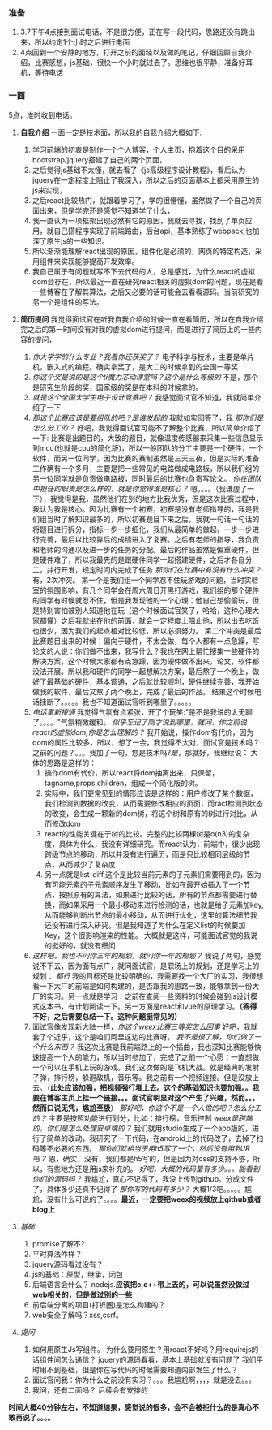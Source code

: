 ### 准备
1. 3.7下午4点接到面试电话，不是很方便，正在写一段代码，思路还没有跳出来，所以约定1个小时之后进行电面
2. 4点回到一个安静的地方，打开之前的面经以及做的笔记，仔细回顾自我介绍，比赛感想，js基础，很快一个小时就过去了。思维也很平静，准备好耳机，等待电话

### 一面
5点，准时收到电话。
1. **自我介绍**
    一面一定是技术面，所以我的自我介绍大概如下:
    1. 学习前端的初衷是制作一个个人博客，个人主页，抱着这个目的采用bootstrap/jquery搭建了自己的两个页面，
    2. 之后觉得js基础不太懂，就去看了《js高级程序设计教程》，看后认为jquery在一定程度上阻止了我深入，所以之后的页面基本上都采用原生的js来实现，
    3. 之后react比较热门，就跟着学习了，学的很懵懂，虽然做了一个自己的页面出来，但是学完还是感觉不知道学了什么，
    4. 我一直认为一项框架出现必然有它的原因，我就去寻找，找到了单页应用，就自己搭程序实现了前端路由，后台api，基本熟练了webpack,也加深了原生js的一些知识。
    5. 所以渐渐能理解react出现的原因，组件化是必须的，网页的特定构造，采用组件来实现能够提高开发效率。
    6. 我自己属于有问题就写不下去代码的人，总是感觉，为什么react的虚拟dom会存在，所以最近一直在研究react相关的虚拟dom的问题，现在是看一些博客在了解其算法，之后又必要的话可能会去看看源码。当前研究的另一个是组件的写法。
2. **简历提问**
    我觉得面试官在听我自我介绍的时候一直在看简历，所以在自我介绍完之后的第一时间没有对我的虚拟dom进行提问，而是进行了简历上的一些内容的提问，
    1. *你大学学的什么专业？我看你还获奖了？*
        电子科学与技术，主要是单片机，嵌入式的编程。确实拿奖了，是大二的时候拿到的全国一等奖
    2. *你这个奖是说的是这个ti魔力芯动课堂吗？这个是什么等级的*
        不是，那个是研究生阶段的奖，国家级的奖是在本科的时候拿的。
    3. *就是这个全国大学生电子设计竞赛吧？*
        我感觉面试官不知道，我就简单介绍了一下
    4. *那这个比赛应该是要组队的吧？是谁发起的*
        我就如实回答了，我
        *那你们是怎么分工的？*
        好吧，我觉得面试官可能不了解整个比赛，所以简单介绍了一下:
        比赛是出题目的，大致的题目，就像温度传感器来采集一些信息显示到mcu(也就是cpu的简化版)，所以一般团队的分工主要是一个硬件，一个软件，而另一位同学，因为比赛的赛制虽然是三天三夜，但是实际的准备工作确有一个多月，主要是把一些常见的电路做成电路板，所以我们组的另一位同学就是负责做电路板，同时最后的比赛也负责写论文。
        *你在团队中担任的职责是怎么样的，就是你觉得谁是核心？*
        嗯。。。。（我谦虚了一下），我觉得是我，虽然他们在别的地方比我优秀，但是这次比赛过程中，我认为我是核心。因为比赛有一个初赛，初赛是没有老师指导的，我是我们组当时了解知识最多的，所以初赛题目下来之后，我就一句话一句话的将题目进行拆分，指标一步一步细化，我们从最简单的做起，一步一步进行完善，最后以比较靠后的成绩进入了复赛。之后有老师的指导，我负责和老师的沟通以及进一步的任务的分配。最后的作品虽然是偏重硬件，但是硬件难了，所以我最先的是跟硬件同学一起搭建硬件，之后才各自分工，并行开发，规定时间内完成了任务
        *那你们在比赛中有没有什么冲突？*
        有，2次冲突。
        第一个是我们组一个同学忍不住玩游戏的问题，当时实验室的氛围影响，有几个同学会在周六周日开黑打游戏，我们组的那个硬件的同学有时候就忍不住，但是我发现他的一个心理：他自己想偷偷玩，但是特别害怕被别人知道他在玩（这个时候面试官笑了，哈哈，这种心理大家都懂）之后我就坐在他的前面，就会一定程度上阻止他，所以出去吃饭也很少，因为我们的起点相对比较低，所以必须努力。
        第二个冲突是最后比赛题目出来的时候：偏向于硬件，不太会做，每个人都有一点急躁，写论文的人说：你们做不出来，我写什么？我也在网上帮忙搜集一些硬件的解决方案，这个时候大家都有点急躁，因为硬件做不出来，论文，软件都没法开展。所以我和硬件的同学一起想解决方案，最后熬了一个晚上，做好了最基础的硬件，基本调通，之后就比较顺利，硬件继续完善，我开始做我的软件，最后又熬了两个晚上，完成了最后的作品。
        结果这个时候电话挂断了。。。。。我也不知道面试官听到哪里了。。。。。
    5.  *电话重新接通*
        我觉得气氛有点紧张，开了个玩笑:"是不是我说的太无聊了。。。。"气氛稍微缓和。
        *似乎忘记了刚才说到哪里，就问，你之前说react的虚拟dom,你是怎么理解的？*
        我开始说，操作dom有代价，因为dom的属性比较多，所以，想了一会，我觉得不太对，面试官是技术吗？之前的问题？。。。我加了一句，您是技术吗?*是*，那就好，我继续说：
        大体的思路是这样的：
        1. 操作dom有代价，所以react将dom抽离出来，只保留，tagname,props,children，组成一个简化版的树。
        2. 实际中，我们更常见到的情形应该是这样的：用户修改了某个数据，我们检测到数据的改变，从而需要修改相应的页面，而ract检测到状态的改变，会生成一颗新的dom树，将这个树和原有的树进行对比，从而修改dom
        3. react的性能关键在于树的比较。完整的比较两棵树是o(n3)的复杂度，具体为什么，我没有详细研究。而react认为，前端中，很少出现跨级节点的移动，所以并没有进行遍历，而是只比较相同层级的节点，从而减少了复杂度
        4. 另一点就是list-diff,这个是比较当前元素的子元素们需要用到的，因为有可能元素的子元素顺序发生了移动，比如在最开始插入了一个节点，按照原有的算法，如果进行比较的话，所有的节点都需要进行替换，而如果采用一个最小移动来进行检测的话，也就是给子元素加key,从而能够判断出节点的最小移动，从而进行优化，这里的算法细节我还没有进行深入研究。但是我知道了为什么在定义list的时候要加Key，这个很影响渲染的性能。
        大概就是这样，可能面试官觉的我说的挺好的，就没有细问
    6.  *这样吧，我也不问你三年的规划，就问你一年的规划？*
        我说了两句，感觉说不下去，因为面有点广，就问面试官，是职场上的规划，还是学习上的规划：
        *都行*
        我的目标还是比较明确的，我需要找一个大厂的实习，我很想看一下大厂的前端是如何构建的，是否跟我的思路一致，能够拿到一份大厂的实习。另一点就是学习：之前在查阅一些资料的时候会碰到js设计模式这本书，有计划阅读一下。另一方面是react和vue的原理学习。**（答得不好，之后需要总结一下。这种问题挺常见的）**
    7.  面试官像发现新大陆一样，*你这个weex比赛三等奖怎么回事*
        好吧，我就套了个近乎，这个是咱们阿里这边的比赛呀。
        *我不是很了解，你们做了一个什么东西？*
        我这次比赛是我前端路上的一个插曲，我也深知比赛能够快速提高一个人的能力，所以当时参加了，完成了之前一个心愿：一直想做一个可以在手机上玩的游戏。我们这次做的是飞机大战。就是经典的发射子弹，排行榜，躲避敌机，音乐等。我之前有一个视频连接。但是没放上去。（**此处应该加强，把视频强行堆上去。这个的基础知识也要加强。。我要在博客主页上挂一个链接。。。面试官明显对这个产生了兴趣，然而。。。然而口说无凭，尴尬至极**）
        *那好吧，你这个不是一个人做的吧？怎么分工的？*
        主要是按照功能进行划分，比如：排行榜，音乐控制
        *weex是跨端的，你们是怎么处理安卓端的？*
        我们就用studio生成了一个app版的，进行了简单的改动，我研究了一下代码，在android上的代码改了，去掉了扫码等不必要的东西。
        *那你们就相当于用h5写了一个，然后没有用到JR吧？*
        恩，确实，没有，我们都是h5写的，但是因为对css的支持不够，所以，有些地方还是用js来补充的。
        *好吧，大概的代码量有多少。。。能看到你们的源码吗？*
        我尴尬，真心不记得了，我没上传到github。分成文件了，具体多少还真不记得了
        *那你写的代码有多少？*
        大概1/3吧。。。。。尴尬，没有什么可说的了。。。。**最近，一定要把weex的视频放上github或者blog上**
3. *基础*
    1. promise了解不?
    2. 平时算法咋样？
    3. jquery源码看过没有？
    2. js的基础：原型，继承，闭包
    3. 后端语言会什么？
        nodejs.**应该把c,c++带上去的，可以说虽然没做过web相关的，但是做过别的一些**
    4. 前后端分离的项目(打折圈)是怎么构建的？
    5. web安全了解吗？xss,csrf。

4. *提问*
    1. 如何用原生Js写组件。
        为什么要用原生？用react不好吗？用requirejs的话组件间怎么通信？
        jquery的源码看看，基本上基础就没有问题了
       我们平时用不到基础，但是你在写代码的时候需要知道内部发生了什么？
    2. 面试官问我：你为什么之前没有实习？。。。我尴尬啊，，，，就是没去。。。
    3. 我问，还有二面吗？
        后续会有安排的

**时间大概40分钟左右，不知道结果，感觉说的很多，会不会被拒什么的是真心不敢再说了。。。。**
